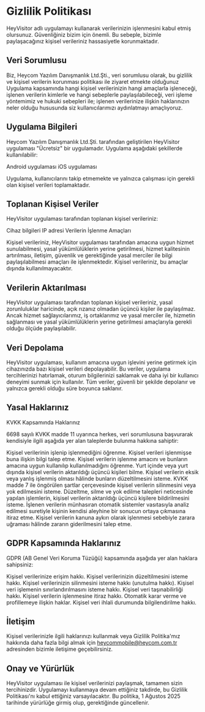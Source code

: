 # Gizlilik Politikası

HeyVisitor adlı uygulamayı kullanarak verilerinizin işlenmesini kabul etmiş olursunuz. Güvenliğiniz bizim için önemli. Bu sebeple, bizimle paylaşacağınız kişisel verileriniz hassasiyetle korunmaktadır.

## Veri Sorumlusu

Biz, Heycom Yazılım Danışmanlık Ltd.Şti., veri sorumlusu olarak, bu gizlilik ve kişisel verilerin korunması politikası ile ziyaret etmekte olduğunuz Uygulama kapsamında hangi kişisel verilerinizin hangi amaçlarla işleneceği, işlenen verilerin kimlerle ve hangi sebeplerle paylaşılabileceği, veri işleme yöntemimiz ve hukuki sebepleri ile; işlenen verilerinize ilişkin haklarınızın neler olduğu hususunda siz kullanıcılarımızı aydınlatmayı amaçlıyoruz.

## Uygulama Bilgileri

Heycom Yazılım Danışmanlık Ltd.Şti. tarafından geliştirilen HeyVisitor uygulaması "Ücretsiz" bir uygulamadır. Uygulama aşağıdaki şekillerde kullanılabilir:

Android uygulaması
iOS uygulaması

Uygulama, kullanıcılarını takip etmemekte ve yalnızca çalışması için gerekli olan kişisel verileri toplamaktadır.

## Toplanan Kişisel Veriler

HeyVisitor uygulaması tarafından toplanan kişisel verileriniz:

Cihaz bilgileri
IP adresi
Verilerin İşlenme Amaçları

Kişisel verileriniz, HeyVisitor uygulaması tarafından amacına uygun hizmet sunulabilmesi, yasal yükümlülüklerin yerine getirilmesi, hizmet kalitesinin artırılması, iletişim, güvenlik ve gerektiğinde yasal merciler ile bilgi paylaşılabilmesi amaçları ile işlenmektedir. Kişisel verileriniz, bu amaçlar dışında kullanılmayacaktır.

## Verilerin Aktarılması

HeyVisitor uygulaması tarafından toplanan kişisel verileriniz, yasal zorunluluklar haricinde, açık rızanız olmadan üçüncü kişiler ile paylaşılmaz. Ancak hizmet sağlayıcılarımız, iş ortaklarımız ve yasal merciler ile, hizmetin sağlanması ve yasal yükümlülüklerin yerine getirilmesi amaçlarıyla gerekli olduğu ölçüde paylaşılabilir.

## Veri Depolama

HeyVisitor uygulaması, kullanım amacına uygun işlevini yerine getirmek için cihazınızda bazı kişisel verileri depolayabilir. Bu veriler, uygulama tercihlerinizi hatırlamak, oturum bilgilerinizi saklamak ve daha iyi bir kullanıcı deneyimi sunmak için kullanılır. Tüm veriler, güvenli bir şekilde depolanır ve yalnızca gerekli olduğu süre boyunca saklanır.

## Yasal Haklarınız
KVKK Kapsamında Haklarınız

6698 sayılı KVKK madde 11 uyarınca herkes, veri sorumlusuna başvurarak kendisiyle ilgili aşağıda yer alan taleplerde bulunma hakkına sahiptir:

Kişisel verilerinin işlenip işlenmediğini öğrenme.
Kişisel verileri işlenmişse buna ilişkin bilgi talep etme.
Kişisel verilerin işlenme amacını ve bunların amacına uygun kullanılıp kullanılmadığını öğrenme.
Yurt içinde veya yurt dışında kişisel verilerin aktarıldığı üçüncü kişileri bilme.
Kişisel verilerin eksik veya yanlış işlenmiş olması hâlinde bunların düzeltilmesini isteme.
KVKK madde 7 ile öngörülen şartlar çerçevesinde kişisel verilerin silinmesini veya yok edilmesini isteme.
Düzeltme, silme ve yok edilme talepleri neticesinde yapılan işlemlerin, kişisel verilerin aktarıldığı üçüncü kişilere bildirilmesini isteme.
İşlenen verilerin münhasıran otomatik sistemler vasıtasıyla analiz edilmesi suretiyle kişinin kendisi aleyhine bir sonucun ortaya çıkmasına itiraz etme.
Kişisel verilerin kanuna aykırı olarak işlenmesi sebebiyle zarara uğraması hâlinde zararın giderilmesini talep etme.
## GDPR Kapsamında Haklarınız

GDPR (AB Genel Veri Koruma Tüzüğü) kapsamında aşağıda yer alan haklara sahipsiniz:

Kişisel verilerinize erişim hakkı.
Kişisel verilerinizin düzeltilmesini isteme hakkı.
Kişisel verilerinizin silinmesini isteme hakkı (unutulma hakkı).
Kişisel veri işlemenin sınırlandırılmasını isteme hakkı.
Kişisel veri taşınabilirliği hakkı.
Kişisel verilerin işlenmesine itiraz hakkı.
Otomatik karar verme ve profillemeye ilişkin haklar.
Kişisel veri ihlali durumunda bilgilendirilme hakkı.
## İletişim

Kişisel verilerinizle ilgili haklarınızı kullanmak veya Gizlilik Politika'mız hakkında daha fazla bilgi almak için heycommobile@heycom.com.tr adresinden bizimle iletişime geçebilirsiniz.

## Onay ve Yürürlük

HeyVisitor uygulaması ile kişisel verilerinizi paylaşmak, tamamen sizin tercihinizdir. Uygulamayı kullanmaya devam ettiğiniz takdirde, bu Gizlilik Politikası'nı kabul ettiğiniz varsayılacaktır. Bu politika, 1 Ağustos 2025 tarihinde yürürlüğe girmiş olup, gerektiğinde güncellenir.
